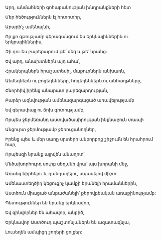 Արդ, անմահների գոհաբանության խնդրանքների հետ


Մեր հեծություններն էլ հոտոտիր,


Արարի՛չ ամենայնի,


Որ քո գթությամբ գերազանցում ես երկնայիններին ու երկրայիններիս,


Զի դու ես բարերարում թե՛ մեզ և թե՛ նրանց:


Եվ արդ, անախտներն այդ ահա՛,


Հրակերպներն հրաշատեսիլ, մաքուրներն անխառն,


Անմեղներն ու բոցեղենները, հոգեղեններն ու անհաղթները,


Շնորհիվ իրենց անարատ բարեզարդության,


Բարձր ազնվության ամենազարգացած առավելությամբ


Եվ գերափայլ ու ճոխ գիտությամբ,


Որպես ջերմեռանդ աստվածասիրության ինքնաբուն տապի


Անցուրտ ջերմությամբ ջեռուցանողներ,


Իրենց պես և մեր սառը սրտերի անբորբոք շիջումն են հրահրում հար,


Որպեսզի նրանք այրվեն անաղոտ՝


Մեծախորհուրդ սուրբ սեղանի վրա՝ այս խորանի մեջ,


Առանց նիրհելու և դանդաղելու, սպասելով միշտ


Ամենաստեղծիդ կեցուցիչ կամքի երանելի հրամաններին,


Աստծուն միացած անբաժանելի՝ քերովբեական առաքինությամբ:


Պետություններ են նրանք երկնավոր,


Եվ զինվորներ են ահավոր, անբիծ,


Երկնավոր Աստծուդ պաշտոնյաներն են ազատազնյա,


Լուսեղեն ամպիցդ շողերի ցոլքեր: